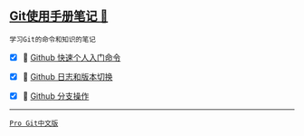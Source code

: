 <a id="top" href="#top">Git使用手册笔记 :maple_leaf:</a> 
----
`学习Git的命令和知识的笔记`

- [x] :maple_leaf: [ Github 快速个人入门命令](https://github.com/kickgod/Md-Linux/blob/master/Git_Code.md)

- [x] :maple_leaf: [ Github 日志和版本切换](https://github.com/kickgod/Md-Linux/blob/master/Git/GitLogVersionChange.md)

- [x] :maple_leaf: [ Github 分支操作](https://github.com/kickgod/Md-Linux/blob/master/Git/GitBranch.md)

----
[`Pro Git中文版`](http://git.oschina.net/progit/index.html)
